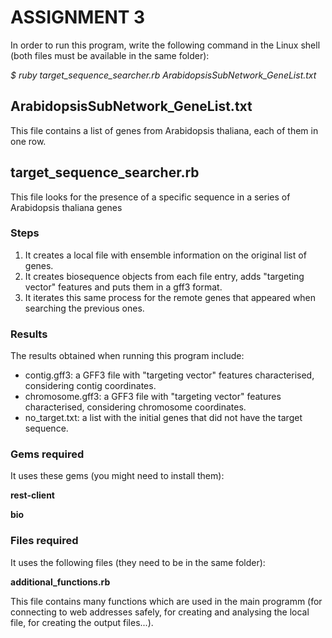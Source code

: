 # ASSIGNMENT 3

In order to run this program, write the following command in the Linux shell (both files must be available in the same folder):

*$ ruby target_sequence_searcher.rb ArabidopsisSubNetwork_GeneList.txt*

## ArabidopsisSubNetwork_GeneList.txt

This file contains a list of genes from Arabidopsis thaliana, each of them in one row.

## target_sequence_searcher.rb

This file looks for the presence of a specific sequence in a series of Arabidopsis thaliana genes

### Steps

1.  It creates a local file with ensemble information on the original list of genes.
2.  It creates biosequence objects from each file entry, adds "targeting vector" features and puts them in a gff3 format.
3.  It iterates this same process for the remote genes that appeared when searching the previous ones. 

### Results

The results obtained when running this program include:

- contig.gff3: a GFF3 file with "targeting vector" features characterised, considering contig coordinates.
- chromosome.gff3: a GFF3 file with "targeting vector" features characterised, considering chromosome coordinates. 
- no_target.txt: a list with the initial genes that did not have the target sequence.

### Gems required

It uses these gems (you might need to install them):

**rest-client**

**bio**

### Files required

It uses the following files (they need to be in the same folder):

**additional_functions.rb**

This file contains many functions which are used in the main programm (for connecting to web addresses safely, for creating and analysing the local file, for creating the output files...).
